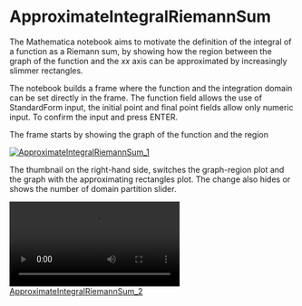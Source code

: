 # ApproximateIntegralRiemannSum

The Mathematica notebook aims to motivate the definition of the integral of a function as a Riemann sum, by showing how the region between the graph of the function and the $xx$ axis can be approximated by increasingly slimmer rectangles.

The notebook builds a frame where the function and the integration domain can be set directly in the frame. The function field allows the use of StandardForm input, the initial point and final point fields allow only numeric input. To confirm the input and press ENTER. 

The frame starts by showing the graph of the function and the region

[![ApproximateIntegralRiemannSum_1](https://github.com/user-attachments/assets/202cb7de-3e3b-4f75-86b0-a362b8485f45)](https://github.com/user-attachments/assets/202cb7de-3e3b-4f75-86b0-a362b8485f45)

The thumbnail on the right-hand side, switches the graph-region plot and the graph with the approximating rectangles plot. The change also hides or shows the number of domain partition slider.

[![ApproximateIntegralRiemannSum_2](https://raw.githubusercontent.com/PMGLuz/ApproximateIntegralRiemannSum/main/Assets/ApproximateIntegralRiemannSum_2.mp4)](https://raw.githubusercontent.com/PMGLuz/ApproximateIntegralRiemannSum/main/Assets/ApproximateIntegralRiemannSum_2.mp4)
